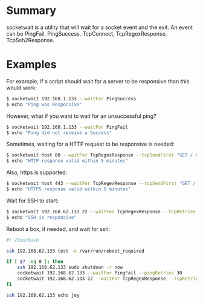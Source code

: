 # Summary

socketwait is a utility that will wait for a socket event and the exit.  An event can be PingFail, PingSuccess, TcpConnect, TcpRegexResponse, TcpSsh2Response.

# Examples

For example, if a script should wait for a server to be responsive than this would work:

```bash
$ socketwait 192.168.1.133 --waitFor PingSuccess
$ echo "Ping was Responsive"
```

However, what if you want to wait for an unsuccessful ping?

```bash
$ socketwait 192.168.1.133 --waitFor PingFail
$ echo "Ping did not receive a Success"
```

Sometimes, waiting for a HTTP request to be responsive is needed:

```bash
$ socketwait host 80 --waitFor TcpRegexResponse --tcpSendFirst "GET / HTTP/1.1\r\n" --tcpRegexResponse '(?i)title' --tcpRetries 300
$ echo "HTTP response valid within 5 minutes"
```

Also, https is supported:

```bash
$ socketwait host 443 --waitFor TcpRegexResponse --tcpSendFirst "GET / HTTP/1.1\r\n" --tcpRegexResponse '(?i)TITLE' --tcpRetries 300 --tcpUseSslStream
$ echo "HTTPS response valid within 5 minutes"
```

Wait for SSH to start:

```bash
$ socketwait 192.168.62.133 22 --waitFor TcpRegexResponse --tcpRetries 30 --tcpRegexResponse '^SSH'
$ echo "SSH is responsive"
```

Reboot a box, if needed, and wait for ssh:

```bash
#! /bin/bash

ssh 192.168.62.133 test -e /var/run/reboot_required 

if [ $? -eq 0 ]; then
    ssh 192.168.62.133 sudo shutdown -r now
    socketwait 192.168.62.133 --waitFor PingFail --pingRetries 30 
    socketwait 192.168.62.133 22 --waitFor TcpRegexResponse --tcpRetries 30 --tcpRegexResponse '^SSH' 
fi

ssh 192.168.62.133 echo joy
```
